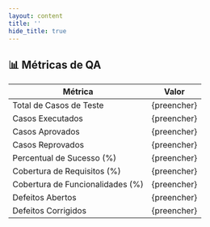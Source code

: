 ```yaml
---
layout: content
title: ''
hide_title: true
---
```



## 📊 Métricas de QA

| Métrica                      | Valor |
|-------------------------------|-------|
| Total de Casos de Teste       | {preencher} |
| Casos Executados              | {preencher} |
| Casos Aprovados               | {preencher} |
| Casos Reprovados              | {preencher} |
| Percentual de Sucesso (%)     | {preencher} |
| Cobertura de Requisitos (%)   | {preencher} |
| Cobertura de Funcionalidades (%) | {preencher} |
| Defeitos Abertos              | {preencher} |
| Defeitos Corrigidos           | {preencher} |